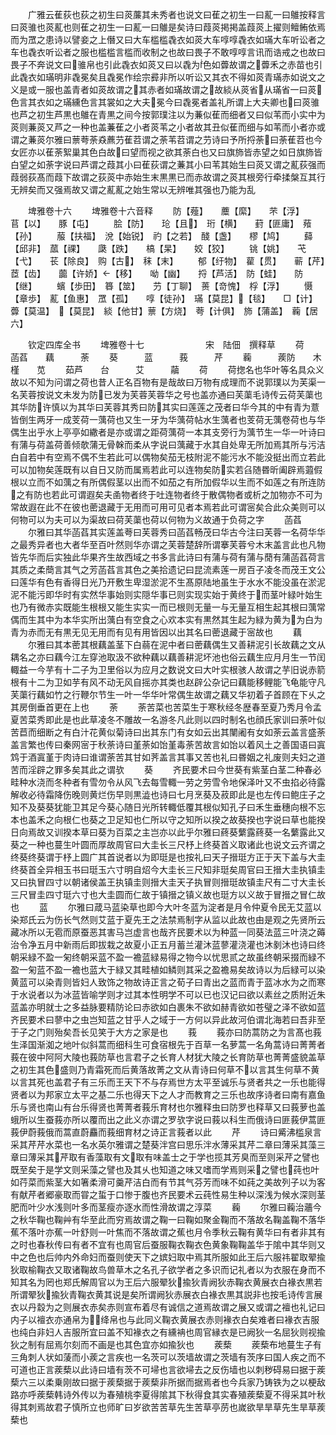 <!-- { "loadSidebar": true } -->
　　广雅云萑荻也荻之初生曰菼薕其未秀者也说文曰萑之初生一曰薍一曰鵻按释言曰菼骓也菼薍也则萑之初生一曰薍一曰鵻是矣诗曰葭菼掲掲盖葭菼上擢则鳣鲔依焉而为罛之患诗以譬妾之上僭又曰大车槛槛毳衣如菼大车啍啍毳衣如璊大车听讼者之车也毳衣听讼者之服也槛槛言槛而收制之也故曰畏子不敢啍啍言讯而诰戒之也故曰畏子不奔说文曰骓帛也引此毳衣如菼又曰以毳为色如虋故谓之虋禾之赤苗也引此毳衣如璊明非毳冕矣且毳冕作绘宗彛非所以听讼又其衣不得如菼青璊赤如说文之义是或一服也盖青者如菼故谓之其赤者如璊故谓之故緂从菼省从璊省一曰菼色言其衣如之璊纁色言其裳如之大夫冕今曰毳冕者盖礼所谓上大夫卿也曰菼骓也芦之初生芦黒也鵻在青黒之间今按郭璞注以为蒹似萑而细者又曰似苇而小实中为菼则蒹菼又芦之一种也盖蒹萑之小者菼苇之小者故其丑似萑而细与如苇而小者亦或谓之蒹菼尔雅曰蔈荂荼猋藨芀萑苕谓之荼苇苕谓之芀诗曰予所捋荼曰荼萑苕也今女匠亦以萑荼絮巢其色白故曰望而视之欲其荼白也又曰旗斾皆赤望之如日旗斾皆白望之如荼字说曰芦谓之葭其小曰萑荻谓之蒹其小曰苇其始生曰菼又谓之薍荻强而葭弱荻髙而葭下故谓之荻菼中赤始生末黒黒已而赤故谓之菼其根旁行牵揉槃互其行无辨矣而又强焉故又谓之薍薍之始生常以无辨唯其强也乃能为乱

　　埤雅卷十六
　　埤雅卷十六音释
　　防【薤】　　蘪【縻】　　芣【浮】　　苢【以】　　豚【屯】
　　脍【防】　　玱【且】　珩【横】　　葑【匪庸】　薞【孙】
　　菔【扶福】　涗【始锐】　礿【之若】　醆【盏】　　樛【鸠】
　　蘬【邱非】　蓏【祼】　　瓞【跌】　　槁【杲】　　姣【狡】
　　铫【姚】　　芅【弋】　　苌【除良】　购【古】　秣【末】
　　郁【纡物】　雚【贯】　　蕲【芹】　　茝【齿】　　虈【许娇】【移】　　呦【幽】　　捋【芦活】　防【蛙】　　防【继】
　　蠙【歩田】　簭【筮】　　芀【丁聊】　蒉【竒愧】　桴【浮】
　　慑【章歩】　薍【鱼惠】　罛【孤】　　啍【徒孙】　璊【莫昆】【毯】　　□【计】　　虋【莫温】　【莫昆】　緂【他甘】蔈【方烧】　荂【计俱】　斾【蒲盖】　蘜【居六】

　　钦定四库全书
　　埤雅卷十七　　　　　　　宋　陆佃　撰释草
　　荷　　　菡萏　　藕　　　荼
　　葵　　　蓝　　　莪　　　芹
　　蘜　　　蒺防　　木槿　　苋
　　茹芦　　台　　　艾　　　虉
　　荷
　　荷揔名也华叶等名具众义故以不知为问谓之荷也昔人正名百物有是哉故曰万物有成理而不说郭璞以为芙渠一名芙蓉按说文未发为防已发为芙蓉芙蓉华之号也盖亦通曰芙蕖毛诗传云荷芙蕖也其华防许慎以为其华曰芙蓉其秀曰防其实曰莲莲之茂者曰华今其的中有青为薏皆倒生两牙一成芰荷一蕅荷也又生一牙为华蕅荷帖水生蕅者也芰荷无蕅卷荷也与华偶生出乎水上亭亭如繖者是亦或谓之距荷蕅荷一本其支旁行为蕅节生一华一叶诗曰有蒲与荷盖荷善倾欹蒲无骨榦而柔从字说曰蕅藏于水其自处卑无所加焉其所与污洁白自若中有空焉不偶不生若此可以偶物矣茄无枝附泥不能污水不能没挺出而立若此可以加物矣莲既有以自日又防而属焉若此可以连物矣防实若臽随昬昕阖辟焉蕸假根以立而不如蕅之有所偶假茎以出而不如茄之有所加假华以生而不如莲之有所连防之有防也若此可谓遐矣夫圅物者终于吐连物者终于散偶物者或析之加物亦不可为常故遐在此不在彼也蔤退藏于无用而可用可见者本焉若此可谓宻矣合此众美则可以何物可以为夫可以为渠故曰荷芙蕖也荷以何物为义故通于负荷之字
　　菡萏
　　尔雅曰其华菡萏其实莲盖荂曰芙蓉秀曰菡萏畅茂曰华古今注曰芙蓉一名荷华华之最秀异者也大者华至百叶然则华亦谓之芙蓉楚辞所谓搴芙蓉兮木末盖言此也凡物皆先华而后实独此华果齐生故西域之书多言此诗曰有蒲与荷有蒲与蕑有蒲菡萏荷言其质之柔蕳言其气之芳菡萏言其色之美拾遗记曰昆流素莲一房百子凌冬而茂王文公曰莲华有色有香得日光乃开敷生卑湿淤泥不生髙原陆地虽生于水水不能没虽在淤泥泥不能污即华时有实然华事始则实隠华事已则实现实始于黄终于而茎叶緑叶始生也乃有微赤实既能生根根又能生实实一而已根则无量一与无量互相生起其根曰蕅常偶而生其中为本华实所出蕅白有空食之心欢本实有黒然其生起为緑为黄为为白为青为赤而无有黒无见无用而有见有用皆因以出其名曰蔤退藏于宻故也
　　藕
　　尔雅曰其本蔤其根藕盖茎下白蒻在泥中者曰蔤藕偶生又善耕泥引长故藕之文从耦名之亦曰藕今江左穿池取汲不欲种藕以藕善耕泥坏池也俗云藕生应月月生一节闰輙益一今芋有十二子为卫里俗以为应月之数说文曰大叶实根骇人故谓之芋旧说赤箭根有十二为卫如芋有风不动无风自摇亦其类也赵辟公杂记曰藕能移鲤能飞龟能守凡芙蕖行藕如竹之行鞭尔节生一叶一华华叶常偶生故谓之藕又华初着子首顾在下乆之其房倒垂首更在上也
　　荼
　　荼苦菜也苦菜生于寒秋经冬歴春至夏乃秀月令孟夏苦菜秀即此是也此草凌冬不雕故一名游冬凡此则以四时制名也顔氏家训曰荼叶似苦苣而细断之有白汁花黄似菊诗曰出其东门有女如云出其闉阇有女如荼云盖言盛荼盖言繁也传曰秦网宻于秋荼诗曰堇荼如饴堇毒荼苦故言如饴以着风土之善国语曰寘鸩于酒寘堇于肉诗曰谁谓荼苦其甘如荠盖言其事又苦也礼曰昬姻之礼废则夫妇之道苦而淫辟之罪多矣其此之谓欤
　　葵
　　齐民要术曰今世葵有紫茎白茎二种春必畦种水浇而冬种者有雪勿令从风飞去每雪輙一劳之劳雪令地保泽叶又不虫掐必待露解收必待霜降伤晚则黄烂伤早则黒澁也诗曰七月烹葵及菽即此是也左传曰鲍庄子之知不及葵葵犹能卫其足今葵心随日光所转輙低覆其根似知孔子曰禾生垂穗向根不忘本也盖禾之向根仁也葵之卫足知也仁所以守之知所以揆之故葵揆也字说曰草也能揆日向焉故又训揆本草曰葵为百菜之主岂亦以此乎尔雅曰蔠葵蘩露蔠葵一名蘩露此又葵之一种也蔓生叶圆而厚故周官曰大圭长三尺杼上终葵首义取诸此也说文云齐谓之终葵终葵谓于杼上圆广其首说者以为即珽是也按礼曰天子搢珽方正于天下盖与大圭终葵首全异相玉书曰珽玉六寸明自炤今大圭长三尺知非珽矣周官曰王搢大圭执镇圭又曰执冒四寸以朝诸侯盖王执镇圭则搢大圭天子执冒则搢珽故镇圭尺有二寸大圭长三尺冒圭四寸珽六寸也大圭圆而仁故于镇搢之镇义故也珽方以义故于冒搢之冒仁故也
　　蓝
　　尔雅曰葴马蓝染草也即今大叶冬蓝为淀者是月令仲夏令民无艾蓝以染郑氏云为伤长气然则艾蓝于夏先王之法禁焉制字从监以此故也由是观之先贤所云藏冰所以无雹而原蚕恶其害马岂虚言也哉齐民要术以为种蓝一同葵法蓝三叶浇之薅治令净五月中新雨后即拔栽之故夏小正五月蓄兰灌沐蓝蓼灌浇灌也沐剶沐也诗曰终朝采緑不盈一匊终朝采蓝不盈一襜蓝緑易得之物今以忧思贰之故虽终朝采掇而緑不盈一匊蓝不盈一襜也蓝大于緑又其畦植如鳞则其采之盈襜易矣故诗以为后緑可以染黄蓝可以染青则皆妇人致饰之物故诗正言之荀子曰青出之蓝而青于蓝冰水为之而寒于水说者以为冰蓝皆喻学则才过其本性明学不可以已也汉记曰欲以素丝之质附近朱蓝盖亦明就士之多益脉要精防论曰赤欲如白裹朱不欲如赫青欲如苍璧之泽不欲如蓝齐民要术曰蓼中之虫岂知蓝之甘乎人之域于一方何以异此故河伯谓北海若曰吾非至于子之门则殆矣吾长见笑于大方之家是也
　　莪
　　莪亦曰防蒿防之为言髙也莪生泽国渐洳之地叶似斜蒿而细科生可食宿根先于百草一名萝蒿一名角蒿诗曰菁菁者莪在彼中阿阿大陵也莪防草也言君子之长育人材犹大陵之长育防草也菁菁盛貌盖草之初生其色盛则乃青霜死而后黄落故菁之文从青诗曰何草不以言其生何草不黄以言其死也盖君子有三乐而王天下不与存焉世方太平至诚乐与贤者共之一乐也能得贤者以为邦家立太平之基二乐也得天下之人才而教育之三乐也故序诗者曰南有嘉鱼乐与贤也南山有台乐得贤也菁菁者莪乐育材也尔雅释虫曰防罗也释草又曰莪萝也盖蛾所以生蚕莪亦所以覆而出之此义亦谓之罗欤字说曰莪以科生而俄诗曰匪莪伊蒿匪莪伊蔚莪俄而蒿直蔚麤而莪细育材之诗正言莪者以此
　　芹
　　诗曰觱沸槛泉言采其芹芹水菜也一名水英尔雅谓之楚葵泮宫曰思乐泮水薄采其芹二章曰薄采其藻三章曰薄采其芹取有香藻取有文取有味盖士之于学也揽其芳臭而至则采芹之譬也既至矣于是学文则采藻之譬也及其乆也知道之味又嗜而学焉则采之譬也莼也叶如荇菜而紫茎大如箸柔滑可羹芹洁白而有节其气芬芳而味不如莼之美故列子以为客有献芹者郷豪取而甞之蜇于口惨于腹也齐民要术云莼性易生种以深浅为候水深则茎肥而叶少水浅则叶多而茎瘦亦逐水而性滑故谓之淳菜
　　蘜
　　尔雅曰蘜治蘠今之秋华鞠也鞠艸有华至此而穷焉故谓之鞠一曰鞠如聚金鞠而不落故名鞠盖鞠不落华蕉不落叶亦蕉一叶舒则一叶焦而不落故谓之蕉也月令季秋云鞠有黄华曰有者非其有之时也春秋传曰有者不宜有也周官后蚕服鞠衣鞠衣色黄象鞠鞠盖华于隂中其华则又中之色也后帅内外命妇而蚕则使天下之嫔妇取中焉其所服如此王后六服祎翟取翚揄狄取榆鞠衣又取诸鞠故鸟兽草木之名孔子欲学者之多识而记礼者以为衣服在身而不知其名为罔也郑氏解周官以为王后六服翚狄揄狄青阙狄赤鞠衣黄展衣白褖衣黒若所谓翚狄揄狄青鞠衣黄其说是矣所谓阙狄赤展衣白褖衣黒其説非也按毛诗传言展衣以丹縠为之则展衣赤矣赤则宣布着尽有诚信之道焉故谓之展又或谓之襢也礼记曰内子以襢衣亦通帛为绛帛也与此同义鞠衣黄展衣赤则褖衣白矣难者曰褖衣吉服也纯白非妇人吉服所宜曰盖不知褖衣之有纁袡也周官縁衣是已阙狄一名屈狄则视揄狄之制有屈焉尔刻而不画是也其色宜亦如揄狄也
　　蒺蔾
　　蒺蔾布地蔓生子有三角刺人状如蔆而小蒺之言疾也一名茨可以茨墙故谓之茨墙有茨序曰国人疾之而不可道也正言蒺蔾以此诗曰墙有茨不可埽也言欲埽去之反伤墙也以刺秽碍易曰据于蒺蔾六三以柔乗刚故曰据于蒺蔾据于蒺蔾非所据而据焉者也今兵家乃铸铁为之以梗敌路亦呼蒺蔾韩诗外传以为春殖桃李夏得隂其下秋得食其实春殖蒺蔾夏不得采其叶秋得其刺焉故君子慎所立也师旷曰岁欲苦苦草先生苦草亭苈也嵗欲旱旱草先生旱草蒺蔾也
